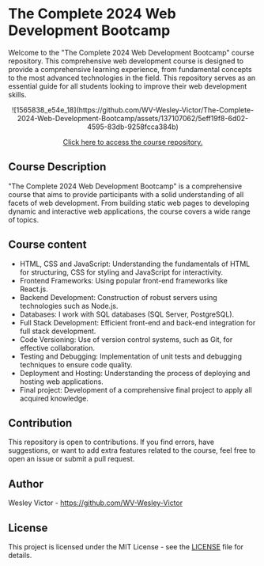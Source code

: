 # The Complete 2024 Web Development Bootcamp
Welcome to the "The Complete 2024 Web Development Bootcamp" course repository. This comprehensive web development course is designed to provide a comprehensive learning experience, from fundamental concepts to the most advanced technologies in the field. This repository serves as an essential guide for all students looking to improve their web development skills.

<div align="center">
![1565838_e54e_18](https://github.com/WV-Wesley-Victor/The-Complete-2024-Web-Development-Bootcamp/assets/137107062/5eff19f8-6d02-4595-83db-9258fcca384b)
</div>
<p align="center">
  <a href="https://github.com/WV-Wesley-Victor/The-Complete-2024-Web-Development-Bootcamp" target="_blank">Click here to access the course repository.</a>
</p>

## Course Description
"The Complete 2024 Web Development Bootcamp" is a comprehensive course that aims to provide participants with a solid understanding of all facets of web development. From building static web pages to developing dynamic and interactive web applications, the course covers a wide range of topics.

## Course content
* HTML, CSS and JavaScript: Understanding the fundamentals of HTML for structuring, CSS for styling and JavaScript for interactivity.
* Frontend Frameworks: Using popular front-end frameworks like React.js.
* Backend Development: Construction of robust servers using technologies such as Node.js.
* Databases: I work with SQL databases (SQL Server, PostgreSQL).
* Full Stack Development: Efficient front-end and back-end integration for full stack development.
* Code Versioning: Use of version control systems, such as Git, for effective collaboration.
* Testing and Debugging: Implementation of unit tests and debugging techniques to ensure code quality.
* Deployment and Hosting: Understanding the process of deploying and hosting web applications.
* Final project: Development of a comprehensive final project to apply all acquired knowledge.

## Contribution
This repository is open to contributions. If you find errors, have suggestions, or want to add extra features related to the course, feel free to open an issue or submit a pull request.

## Author
Wesley Victor - https://github.com/WV-Wesley-Victor

## License
This project is licensed under the MIT License - see the [LICENSE](LICENSE) file for details.
